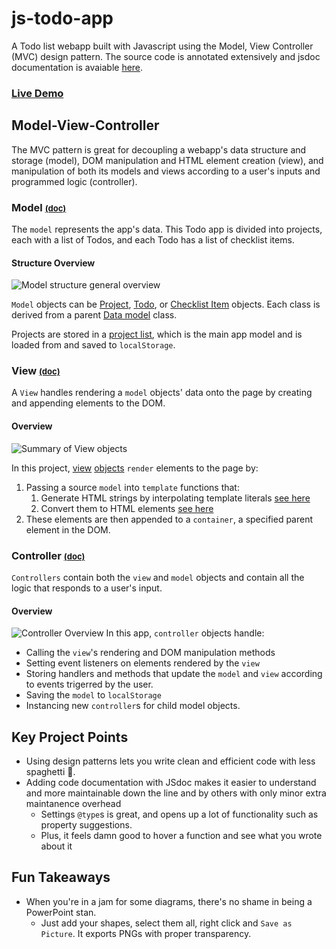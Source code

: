 # js-todo-app
A Todo list webapp built with Javascript using the Model, View Controller (MVC) design pattern. The source code is annotated extensively and jsdoc documentation is avaiable [here][doc home].

### [Live Demo][demo]


## Model-View-Controller
The MVC pattern is great for decoupling a webapp's data structure and storage (model), DOM manipulation and HTML element creation (view), and manipulation of both its models and views according to a user's inputs and programmed logic (controller).

### Model <span style="font-size:0.8em">[(doc)][models]</span>
The `model` represents the app's data. This Todo app is divided into projects, each with a list of Todos, and each Todo has a list of checklist items. 

#### Structure Overview
![Model structure general overview][model overview]

`Model` objects can be [Project][project], [Todo][todo], or [Checklist Item][checklist] objects. Each class is derived from a parent [Data model][datamodel] class.

Projects are stored in a [project list][projectlist], which is the main app model and is loaded from and saved to `localStorage`.

### View <span style="font-size:0.8em">[(doc)][views]</span>
A `View` handles rendering a `model` objects' data onto the page by creating and appending elements to the DOM.

#### Overview
![Summary of View objects][view diagram]

In this project, [view][view] [objects][populator] `render` elements to the page by: 
1. Passing a source `model` into `template` functions that:
   1.  Generate HTML strings by interpolating template literals [see here][template]
   2.   Convert them to HTML elements [see here][convert element]
2. These elements are then appended to a `container`, a specified parent element in the DOM.

### Controller <span style="font-size:0.8em">[(doc)][controllers]</span>
`Controllers` contain both the `view` and `model` objects and contain all the logic that responds to a user's input.
#### Overview
![Controller Overview][controller overview]
In this app, `controller` objects handle:
- Calling the `view`'s rendering and DOM manipulation methods
- Setting event listeners on elements rendered by the `view`
- Storing handlers and methods that update the `model` and `view` according to  events trigerred by the user.
- Saving the `model` to `localStorage`
- Instancing new `controller`s for child model objects. 

## Key Project Points
- Using design patterns lets you write clean and efficient code with less spaghetti 🍝.
- Adding code documentation with JSdoc makes it easier to understand and more maintainable down the line and by others with only minor extra maintanence overhead 
  - Settings `@type`s is great, and opens up a lot of functionality such as property suggestions.
  - Plus, it feels damn good to hover a function and see what you wrote about it

## Fun Takeaways
- When you're in a jam for some diagrams, there's no shame in being a PowerPoint stan.
  -  Just add your shapes, select them all, right click and `Save as Picture`. It exports PNGs with proper transparency.

[doc home]: https://kelmorsy.github.io/js-todo-app/out

[demo]: https://kelmorsy.github.io/js-todo-app

[models]:https://kelmorsy.github.io/js-todo-app/out/Models.html

[model overview]:https://raw.githubusercontent.com/kelmorsy/js-todo-app/main/diagrams/model-structure.png

[project]:https://kelmorsy.github.io/js-todo-app/out/Models.Project.html

[todo]:https://kelmorsy.github.io/js-todo-app/out/Models.Todo.html

[checklist]:https://kelmorsy.github.io/js-todo-app/out/Models.ChecklistItem.html

[datamodel]:https://kelmorsy.github.io/js-todo-app/out/Models.DataModel.html

[projectlist]:https://kelmorsy.github.io/js-todo-app/out/Models.ProjectList.html

[views]:https://kelmorsy.github.io/js-todo-app/out/Viewsasc

[view diagram]:https://raw.githubusercontent.com/kelmorsy/js-todo-app/main/diagrams/view-overview.png

[view]:https://kelmorsy.github.io/js-todo-app/out/Views-View.html

[populator]: https://kelmorsy.github.io/js-todo-app/out/Views.PopulatorView.html

[template]:https://kelmorsy.github.io/js-todo-app/out/templates_todo.js.html

[convert element]:https://kelmorsy.github.io/js-todo-app/out/Views.Templates.ProjectTemplates.html

[controllers]:https://github.com/kelmorsy/js-todo-app/blob/main/diagrams/controller-overview.png

[controller overview]:https://raw.githubusercontent.com/kelmorsy/js-todo-app/main/diagrams/controller-overview.png
